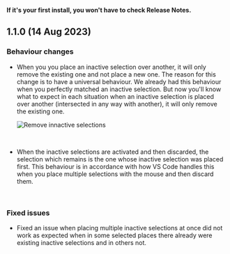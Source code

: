 **If it's your first install, you won't have to check Release Notes.**

## 1.1.0 (14 Aug 2023)

### Behaviour changes

-  When you you place an inactive selection over another, it will only remove the existing one and not place a new one. The reason for this change is to have a universal behaviour. We already had this behaviour when you perfectly matched an inactive selection. But now you'll know what to expect in each situation when an inactive selection is placed over another (intersected in any way with another), it will only remove the existing one.

   ![Remove innactive selections](https://media.giphy.com/media/v1.Y2lkPTc5MGI3NjExejJsdW1nMTZwdDBuOGxlMWc4aXFmMWo5dThzYmgxc3lhZXNqZWtrYSZlcD12MV9pbnRlcm5hbF9naWZfYnlfaWQmY3Q9Zw/h4XtMmQyasU1rIAQPZ/giphy.gif)

<br>

-  When the inactive selections are activated and then discarded, the selection which remains is the one whose inactive selection was placed first. This behaviour is in accordance with how VS Code handles this when you place multiple selections with the mouse and then discard them.

<br>

### Fixed issues

-  Fixed an issue when placing multiple inactive selections at once did not work as expected when in some selected places there already were existing inactive selections and in others not.
